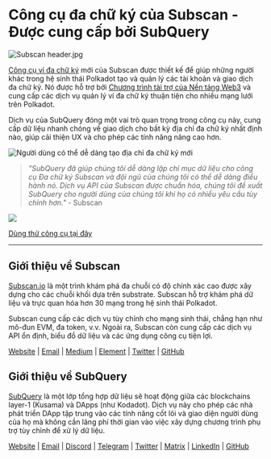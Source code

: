 # Công cụ đa chữ ký của Subscan - Được cung cấp bởi SubQuery

![Subscan header.jpg](https://cdn-images-1.medium.com/max/1600/1*Xs3mJrvClJq3qBzWU48fjg.jpeg)

[Công cụ ví đa chữ ký](https://medium.com/r/?url=https%3A%2F%2Fmultisig.subscan.io%2F) mới của Subscan được thiết kế để giúp những người khác trong hệ sinh thái Polkadot tạo và quản lý các tài khoản và giao dịch đa chữ ký. Nó được hỗ trợ bởi [Chương trình tài trợ của Nền tảng Web3](https://github.com/w3f/Grants-Program/blob/master/applications/multisignature_management_tool.md) và cung cấp các dịch vụ quản lý ví đa chữ ký thuận tiện cho nhiều mạng lưới trên Polkadot.

Dịch vụ của SubQuery đóng một vai trò quan trọng trong công cụ này, cung cấp dữ liệu nhanh chóng về giao dịch cho bất kỳ địa chỉ đa chữ ký nhất định nào, giúp cải thiện UX và cho phép các tính năng nâng cao hơn.

![Người dùng có thể dễ dàng tạo địa chỉ đa chữ ký mới](https://cdn-images-1.medium.com/max/1600/1*e4AALzw8xzERhzBJgPUktQ.png)

> *"SubQuery đã giúp chúng tôi dễ dàng lập chỉ mục dữ liệu cho công cụ Đa chữ ký Subscan và đội ngũ của chúng tôi có thể dễ dàng điều hành nó. Dịch vụ API của Subscan được chuẩn hóa, chúng tôi đề xuất SubQuery cho người dùng của chúng tôi khi họ có nhiều yêu cầu tùy chỉnh hơn."* - Subscan

![](https://cdn-images-1.medium.com/max/1600/1*Hy-1IxJ3ZNQX7qC38H19Bg.png)

[Dùng thử công cụ tại đây](https://medium.com/r/?url=https%3A%2F%2Fmultisig.subscan.io%2F)

---

## Giới thiệu về Subscan

[Subscan.io](https://www.subscan.io/) là một trình khám phá đa chuỗi có độ chính xác cao được xây dựng cho các chuỗi khối dựa trên substrate. Subscan hỗ trợ khám phá dữ liệu và trực quan hóa hơn 30 mạng trong hệ sinh thái Polkadot.

Subscan cung cấp các dịch vụ tùy chỉnh cho mạng sinh thái, chẳng hạn như mô-đun EVM, đa token, v.v. Ngoài ra, Subscan còn cung cấp các dịch vụ API ổn định, biểu đồ dữ liệu và các ứng dụng công cụ tiện lợi.

[Website](https://www.subscan.io/) | [Email](mailto:hello@subscan.io) | [Medium](https://medium.com/subscan) | [Element](https://riot.im/app/#/room/!uaYUrKBueiKUurHliJ:matrix.org) | [Twitter](https://twitter.com/subscan_io/) | [GitHub](https://github.com/itering/subscan-essentials)

## Giới thiệu về SubQuery

[SubQuery](https://subquery.network/) là một lớp tổng hợp dữ liệu sẽ hoạt động giữa các blockchains layer-1 (Kusama) và DApps (như Kodadot). Dịch vụ này cho phép các nhà phát triển DApp tập trung vào các tính năng cốt lõi và giao diện người dùng của họ mà không cần lãng phí thời gian vào việc xây dựng chương trình phụ trợ tùy chỉnh để xử lý dữ liệu.

[Website](https://subquery.network/) | [Email](mailto:hello@subquery.network) | [Discord](https://discord.com/invite/78zg8aBSMG) | [Telegram](https://t.me/subquerynetwork) | [Twitter](https://twitter.com/subquerynetwork) | [Matrix](https://matrix.to/#/#subquery:matrix.org) | [LinkedIn](https://www.linkedin.com/company/subquery) | [GitHub](https://github.com/subquery)
